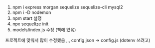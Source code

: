 1. npm i express morgan sequelize sequelize-cli mysql2
2. npm i -D nodemon
3. npm start 설정
4. npx sequelize init
5. models/index.js 수정 (책에 있음)

프로젝트에 맞춰서 많이 수정했음 ,,, 
config.json -> config.js (dotenv 쓰려고)

